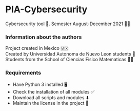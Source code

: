 # PIA-Cybersecurity

Cybersecurity tool 👮. Semester August-December 2021 👨‍🎓

### Information about the authors

Project created in Mexico 🇲🇽  
Created by Universidad Autonoma de Nuevo Leon students 🏣  
Students from the School of Ciencias Fisico Matematicas 👨‍🏫

### Requirements

- Have Python 3 installed 🖥
- Check the installation of all modules ✅
- Download all scripts and modules ⬇
- Maintain the license in the project 📜

